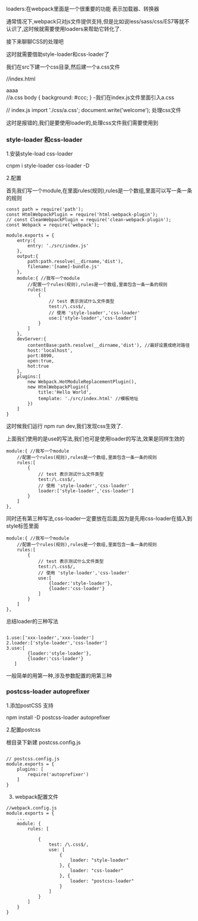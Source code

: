 
loaders:在webpack里面是一个很重要的功能 表示加载器、转换器

通常情况下,webpack只对js文件提供支持,但是比如说less/sass/css/ES7等就不认识了,这时候就需要使用loaders来帮助它转化了.

接下来聊聊CSS的处理吧

这时就需要借助style-loader和css-loader了

我们在src下建一个css目录,然后建一个a.css文件

//index.html
<!DOCTYPE html>
<html>
<head>
    <title><%= htmlWebpackPlugin.options.title %></title>
</head>
<body>
    <div id="root">aaaa</div>
</body>
//a.css
body {
    background: #ccc;
}
-我们在index.js文件里面引入a.css

// index.js
import './css/a.css';
document.write('welcome');
处理css文件

这时是报错的,我们是要使用loader的,处理css文件我们需要使用到

### style-loader 和css-loader
1.安装style-load css-loader

cnpm i style-loader css-loader -D

2.配置

首先我们写一个module,在里面rules(规则),rules是一个数组,里面可以写一条一条的规则

```
const path = require('path');
const HtmlWebpackPlugin = require('html-webpack-plugin');
// const CleanWebpackPlugin = require('clean-webpack-plugin');
const Webpack = require('webpack');

module.exports = {
    entry:{
        entry: './src/index.js'
    }, 
    output:{
        path:path.resolve(__dirname,'dist'),
        filename:'[name]-bundle.js' 
    },
    module:{ //我写一个module
        //配置一个rules(规则),rules是一个数组,里面包含一条一条的规则
        rules:[
            {
                // test 表示测试什么文件类型
                test:/\.css$/,
                // 使用 'style-loader','css-loader'
                use:['style-loader','css-loader']
            }
        ]
    },
    devServer:{
        contentBase:path.resolve(__dirname,'dist'), //最好设置成绝对路径
        host:'localhost',
        port:8090,
        open:true,
        hot:true
    },
    plugins:[
        new Webpack.HotModuleReplacementPlugin(),
        new HtmlWebpackPlugin({
            title:'Hello World',
            template: './src/index.html' //模板地址
        })
    ]
}

```


这时候我们运行 npm run dev,我们发现css生效了.

上面我们使用的是use的写法,我们也可是使用loader的写法,效果是同样生效的


```
module:{ //我写一个module
    //配置一个rules(规则),rules是一个数组,里面包含一条一条的规则
    rules:[
        {
            // test 表示测试什么文件类型
            test:/\.css$/,
            // 使用 'style-loader','css-loader'
            loader:['style-loader','css-loader']
        }
    ]
},

```


同时还有第三种写法,css-loader一定要放在后面,因为是先用css-loader在插入到style标签里面

```
module:{ //我写一个module
    //配置一个rules(规则),rules是一个数组,里面包含一条一条的规则
    rules:[
        {
            // test 表示测试什么文件类型
            test:/\.css$/,
            // 使用 'style-loader','css-loader'
            use:[
                {loader:'style-loader'},
                {loader:'css-loader'}
            ]
        }
    ]
},

```

总结loader的三种写法

```

1.use:['xxx-loader','xxx-loader']
2.loader:['style-loader','css-loader']
3.use:[
        {loader:'style-loader'},
        {loader:'css-loader'}
   ]
```
一般简单的用第一种,涉及参数配置的用第三种




### postcss-loader autoprefixer 

1.添加postCSS 支持

npm install -D postcss-loader autoprefixer  

2.配置postcss

根目录下新建 postcss.config.js

```

// postcss.config.js  
module.exports = {  
    plugins: [  
        require('autoprefixer')  
    ]  
}  
```
3. webpack配置文件

```
//webpack.config.js  
module.exports = {  
    ...  
    module: {  
        rules: [  
  
            {  
                test: /\.css$/,  
                use: [  
                    {  
                        loader: "style-loader"  
                    }, {  
                        loader: "css-loader"
                    }, {  
                        loader: "postcss-loader"  
                    }  
                ]  
            }  
        ]  
    }  
}  

```








